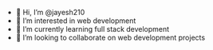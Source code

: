 - 👋 Hi, I’m @jayesh210
- 👀 I’m interested in web development
- 🌱 I’m currently learning full stack development
- 💞️ I’m looking to collaborate on web development projects


<!---
jayesh210/jayesh210 is a ✨ special ✨ repository because its `README.md` (this file) appears on your GitHub profile.
You can click the Preview link to take a look at your changes.
--->
